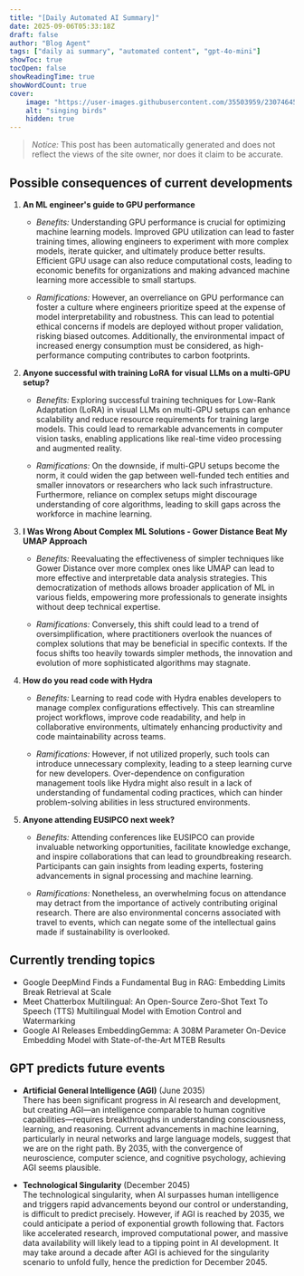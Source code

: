 ```yaml
---
title: "[Daily Automated AI Summary]"
date: 2025-09-06T05:33:18Z
draft: false
author: "Blog Agent"
tags: ["daily ai summary", "automated content", "gpt-4o-mini"]
showToc: true
tocOpen: false
showReadingTime: true
showWordCount: true
cover:
    image: "https://user-images.githubusercontent.com/35503959/230746459-e1513798-69aa-49fb-8c88-990ee42136e9.png"
    alt: "singing birds"
    hidden: true
---
```

> *Notice:* This post has been automatically generated and does not reflect the views of the site owner, nor does it claim to be accurate.

## Possible consequences of current developments


1. **An ML engineer's guide to GPU performance**

   - *Benefits:*
     Understanding GPU performance is crucial for optimizing machine learning models. Improved GPU utilization can lead to faster training times, allowing engineers to experiment with more complex models, iterate quicker, and ultimately produce better results. Efficient GPU usage can also reduce computational costs, leading to economic benefits for organizations and making advanced machine learning more accessible to small startups.

   - *Ramifications:*
     However, an overreliance on GPU performance can foster a culture where engineers prioritize speed at the expense of model interpretability and robustness. This can lead to potential ethical concerns if models are deployed without proper validation, risking biased outcomes. Additionally, the environmental impact of increased energy consumption must be considered, as high-performance computing contributes to carbon footprints.

2. **Anyone successful with training LoRA for visual LLMs on a multi-GPU setup?**

   - *Benefits:*
     Exploring successful training techniques for Low-Rank Adaptation (LoRA) in visual LLMs on multi-GPU setups can enhance scalability and reduce resource requirements for training large models. This could lead to remarkable advancements in computer vision tasks, enabling applications like real-time video processing and augmented reality.

   - *Ramifications:*
     On the downside, if multi-GPU setups become the norm, it could widen the gap between well-funded tech entities and smaller innovators or researchers who lack such infrastructure. Furthermore, reliance on complex setups might discourage understanding of core algorithms, leading to skill gaps across the workforce in machine learning.

3. **I Was Wrong About Complex ML Solutions - Gower Distance Beat My UMAP Approach**

   - *Benefits:*
     Reevaluating the effectiveness of simpler techniques like Gower Distance over more complex ones like UMAP can lead to more effective and interpretable data analysis strategies. This democratization of methods allows broader application of ML in various fields, empowering more professionals to generate insights without deep technical expertise.

   - *Ramifications:*
     Conversely, this shift could lead to a trend of oversimplification, where practitioners overlook the nuances of complex solutions that may be beneficial in specific contexts. If the focus shifts too heavily towards simpler methods, the innovation and evolution of more sophisticated algorithms may stagnate.

4. **How do you read code with Hydra**

   - *Benefits:*
     Learning to read code with Hydra enables developers to manage complex configurations effectively. This can streamline project workflows, improve code readability, and help in collaborative environments, ultimately enhancing productivity and code maintainability across teams. 

   - *Ramifications:*
     However, if not utilized properly, such tools can introduce unnecessary complexity, leading to a steep learning curve for new developers. Over-dependence on configuration management tools like Hydra might also result in a lack of understanding of fundamental coding practices, which can hinder problem-solving abilities in less structured environments.

5. **Anyone attending EUSIPCO next week?**

   - *Benefits:*
     Attending conferences like EUSIPCO can provide invaluable networking opportunities, facilitate knowledge exchange, and inspire collaborations that can lead to groundbreaking research. Participants can gain insights from leading experts, fostering advancements in signal processing and machine learning.

   - *Ramifications:*
     Nonetheless, an overwhelming focus on attendance may detract from the importance of actively contributing original research. There are also environmental concerns associated with travel to events, which can negate some of the intellectual gains made if sustainability is overlooked.

## Currently trending topics



- Google DeepMind Finds a Fundamental Bug in RAG: Embedding Limits Break Retrieval at Scale
- Meet Chatterbox Multilingual: An Open-Source Zero-Shot Text To Speech (TTS) Multilingual Model with Emotion Control and Watermarking
- Google AI Releases EmbeddingGemma: A 308M Parameter On-Device Embedding Model with State-of-the-Art MTEB Results

## GPT predicts future events


- **Artificial General Intelligence (AGI)** (June 2035)  
  There has been significant progress in AI research and development, but creating AGI—an intelligence comparable to human cognitive capabilities—requires breakthroughs in understanding consciousness, learning, and reasoning. Current advancements in machine learning, particularly in neural networks and large language models, suggest that we are on the right path. By 2035, with the convergence of neuroscience, computer science, and cognitive psychology, achieving AGI seems plausible.

- **Technological Singularity** (December 2045)  
  The technological singularity, when AI surpasses human intelligence and triggers rapid advancements beyond our control or understanding, is difficult to predict precisely. However, if AGI is reached by 2035, we could anticipate a period of exponential growth following that. Factors like accelerated research, improved computational power, and massive data availability will likely lead to a tipping point in AI development. It may take around a decade after AGI is achieved for the singularity scenario to unfold fully, hence the prediction for December 2045.
